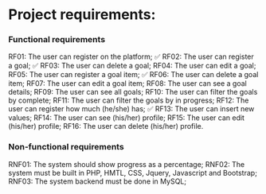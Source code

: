 # Project requirements:

### Functional requirements

RF01: The user can register on the platform; ✅️
RF02: The user can register a goal; ✅️
RF03: The user can delete a goal;
RF04: The user can edit a goal;
RF05: The user can register a goal item; ✅️
RF06: The user can delete a goal item;
RF07: The user can edit a goal item;
RF08: The user can see a goal details;
RF09: The user can see all goals;
RF10: The user can filter the goals by complete;
RF11: The user can filter the goals by in progress;
RF12: The user can register how much (he/she) has; ✅️
RF13: The user can insert new values;
RF14: The user can see (his/her) profile;
RF15: The user can edit (his/her) profile;
RF16: The user can delete (his/her) profile.

### Non-functional requirements

RNF01: The system should show progress as a percentage;
RNF02: The system must be built in PHP, HMTL, CSS, Jquery, Javascript and Bootstrap;
RNF03: The system backend must be done in MySQL;
